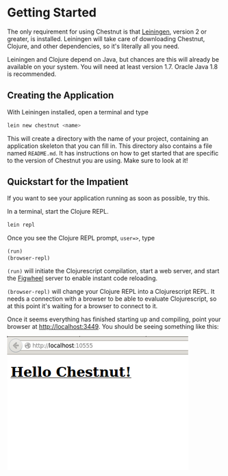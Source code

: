 # Getting Started

The only requirement for using Chestnut is that
[Leiningen](http://leiningen.org/), version 2 or greater, is
installed. Leiningen will take care of downloading Chestnut, Clojure,
and other dependencies, so it's literally all you need.

Leiningen and Clojure depend on Java, but chances are this will
already be available on your system. You will need at least version
1.7. Oracle Java 1.8 is recommended.

## Creating the Application

With Leiningen installed, open a terminal and type

``` sh
lein new chestnut <name>
```

This will create a directory with the name of your project, containing
an application skeleton that you can fill in. This directory also
contains a file named `README.md`. It has instructions on how to get
started that are specific to the version of Chestnut you are
using. Make sure to look at it!

## Quickstart for the Impatient

If you want to see your application running as soon as possible, try this.

In a terminal, start the Clojure REPL.

``` sh
lein repl
```

Once you see the Clojure REPL prompt, `user=>`, type

```
(run)
(browser-repl)
```

`(run)` will initiate the Clojurescript compilation, start a web
server, and start the
[Figwheel](https://github.com/bhauman/lein-figwheel) server to enable
instant code reloading.

`(browser-repl)` will change your Clojure REPL into a Clojurescript
REPL. It needs a connection with a browser to be able to evaluate
Clojurescript, so at this point it's waiting for a browser to connect
to it.

Once it seems everything has finished starting up and compiling, point
your browser at [http://localhost:3449](http://localhost:3449). You
should be seeing something like this:

![Screenshot: Hello Chestnut](img/hello_chestnut.png)
